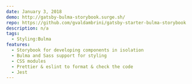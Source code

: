 ```yaml
---
date: January 3, 2018
demo: http://gatsby-bulma-storybook.surge.sh/
repo: https://github.com/gvaldambrini/gatsby-starter-bulma-storybook
description: n/a
tags:
  - Styling:Bulma
features:
  - Storybook for developing components in isolation
  - Bulma and Sass support for styling
  - CSS modules
  - Prettier & eslint to format & check the code
  - Jest
---
```

